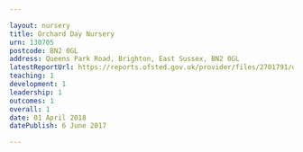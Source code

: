 ```yaml
---

layout: nursery
title: Orchard Day Nursery
urn: 130705
postcode: BN2 0GL
address: Queens Park Road, Brighton, East Sussex, BN2 0GL
latestReportUrl: https://reports.ofsted.gov.uk/provider/files/2701791/urn/130705.pdf
teaching: 1
development: 1
leadership: 1
outcomes: 1
overall: 1
date: 01 April 2018 
datePublish: 6 June 2017

---
```

